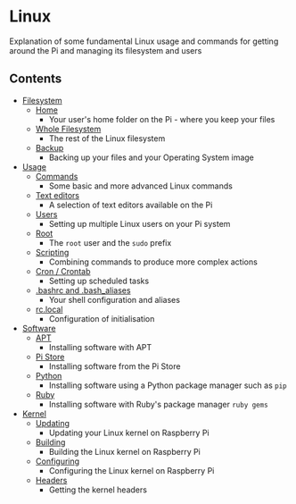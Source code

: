 # Linux

Explanation of some fundamental Linux usage and commands for getting around the Pi and managing its filesystem and users

## Contents

- [Filesystem](filesystem/README.md)
    - [Home](filesystem/home.md)
        - Your user's home folder on the Pi - where you keep your files
    - [Whole Filesystem](filesystem/whole-filesystem.md)
        - The rest of the Linux filesystem
    - [Backup](filesystem/backup.md)
        - Backing up your files and your Operating System image
- [Usage](usage/README.md)
    - [Commands](usage/commands.md)
        - Some basic and more advanced Linux commands
    - [Text editors](usage/text-editors.md)
        - A selection of text editors available on the Pi
    - [Users](usage/users.md)
        - Setting up multiple Linux users on your Pi system
    - [Root](usage/root.md)
        - The `root` user and the `sudo` prefix
    - [Scripting](usage/scripting.md)
        - Combining commands to produce more complex actions
    - [Cron / Crontab](usage/cron.md)
        - Setting up scheduled tasks
    - [.bashrc and .bash_aliases](usage/bashrc.md)
        - Your shell configuration and aliases
    - [rc.local](usage/rc-local.md)
        - Configuration of initialisation
- [Software](software/README.md)
    - [APT](software/apt.md)
        - Installing software with APT
    - [Pi Store](software/pi-store.md)
        - Installing software from the Pi Store
    - [Python](software/python.md)
        - Installing software using a Python package manager such as `pip`
    - [Ruby](software/ruby.md)
        - Installing software with Ruby's package manager `ruby gems`
- [Kernel](kernel/README.md)
    - [Updating](kernel/updating.md)
        - Updating your Linux kernel on Raspberry Pi
    - [Building](kernel/building.md)
        - Building the Linux kernel on Raspberry Pi
    - [Configuring](kernel/configuring.md)
        - Configuring the Linux kernel on Raspberry Pi
    - [Headers](kernel/headers.md)
        - Getting the kernel headers

